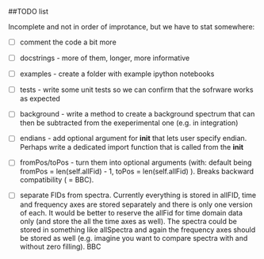 ##TODO list

Incomplete and not in order of improtance, but we have to stat somewhere:

 - [ ] comment the code a bit more

 - [ ] docstrings - more of them, longer, more informative

 - [ ] examples - create a folder with example ipython notebooks

 - [ ] tests - write some unit tests so we can confirm that the sofrware works as expected 

 - [ ] background - write a method to create a background spectrum that can then be subtracted from the exeperimental one (e.g. in integration)

 - [ ] endians - add optional argument for __init__ that lets user specify endian. Perhaps write a dedicated import function that is called from the __init__


 - [ ] fromPos/toPos - turn them into optional arguments (with: default being fromPos = len(self.allFid) - 1, toPos = len(self.allFid) ). Breaks backward compatibility ( = BBC).

 - [ ] separate FIDs from spectra. Currently everything is stored in allFID, time and frequency axes are stored separately and there is only one version of each. It would be better to reserve the allFid for time domain data only (and store the all the time axes as well). The spectra could be stored in something like allSpectra and again the frequency axes should be stored as well (e.g. imagine you want to compare spectra with and without zero filling).  BBC 

